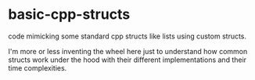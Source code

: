 # basic-cpp-structs
code mimicking some standard cpp structs like lists using custom structs.


I'm more or less inventing the wheel here just to understand how common structs work under the hood
with their different implementations and their time complexities.
